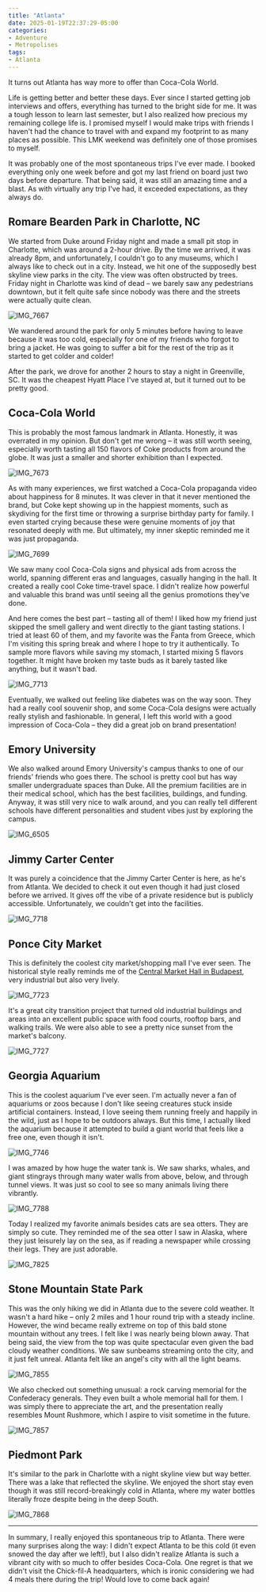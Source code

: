 ```yaml
---
title: "Atlanta"
date: 2025-01-19T22:37:29-05:00
categories:
- Adventure
- Metropolises
tags:
- Atlanta
---
```


It turns out Atlanta has way more to offer than Coca-Cola World.

Life is getting better and better these days. Ever since I started getting job interviews and offers, everything has turned to the bright side for me. It was a tough lesson to learn last semester, but I also realized how precious my remaining college life is. I promised myself I would make trips with friends I haven't had the chance to travel with and expand my footprint to as many places as possible. This LMK weekend was definitely one of those promises to myself.

It was probably one of the most spontaneous trips I've ever made. I booked everything only one week before and got my last friend on board just two days before departure. That being said, it was still an amazing time and a blast. As with virtually any trip I've had, it exceeded expectations, as they always do.

## Romare Bearden Park in Charlotte, NC

We started from Duke around Friday night and made a small pit stop in Charlotte, which was around a 2-hour drive. By the time we arrived, it was already 8pm, and unfortunately, I couldn't go to any museums, which I always like to check out in a city. Instead, we hit one of the supposedly best skyline view parks in the city. The view was often obstructed by trees. Friday night in Charlotte was kind of dead – we barely saw any pedestrians downtown, but it felt quite safe since nobody was there and the streets were actually quite clean.

![IMG_7667](IMG_7667.jpg)

We wandered around the park for only 5 minutes before having to leave because it was too cold, especially for one of my friends who forgot to bring a jacket. He was going to suffer a bit for the rest of the trip as it started to get colder and colder!

After the park, we drove for another 2 hours to stay a night in Greenville, SC. It was the cheapest Hyatt Place I've stayed at, but it turned out to be pretty good.

## Coca-Cola World

This is probably the most famous landmark in Atlanta. Honestly, it was overrated in my opinion. But don't get me wrong – it was still worth seeing, especially worth tasting all 150 flavors of Coke products from around the globe. It was just a smaller and shorter exhibition than I expected.

![IMG_7673](IMG_7673.jpg)

As with many experiences, we first watched a Coca-Cola propaganda video about happiness for 8 minutes. It was clever in that it never mentioned the brand, but Coke kept showing up in the happiest moments, such as skydiving for the first time or throwing a surprise birthday party for family. I even started crying because these were genuine moments of joy that resonated deeply with me. But ultimately, my inner skeptic reminded me it was just propaganda.

![IMG_7699](IMG_7699.jpg)

We saw many cool Coca-Cola signs and physical ads from across the world, spanning different eras and languages, casually hanging in the hall. It created a really cool Coke time-travel space. I didn't realize how powerful and valuable this brand was until seeing all the genius promotions they've done.

And here comes the best part – tasting all of them! I liked how my friend just skipped the smell gallery and went directly to the giant tasting stations. I tried at least 60 of them, and my favorite was the Fanta from Greece, which I'm visiting this spring break and where I hope to try it authentically. To sample more flavors while saving my stomach, I started mixing 5 flavors together. It might have broken my taste buds as it barely tasted like anything, but it wasn't bad.

![IMG_7713](IMG_7713.jpg)

Eventually, we walked out feeling like diabetes was on the way soon. They had a really cool souvenir shop, and some Coca-Cola designs were actually really stylish and fashionable. In general, I left this world with a good impression of Coca-Cola – they did a great job on brand presentation!

## Emory University

We also walked around Emory University's campus thanks to one of our friends' friends who goes there. The school is pretty cool but has way smaller undergraduate spaces than Duke. All the premium facilities are in their medical school, which has the best facilities, buildings, and funding. Anyway, it was still very nice to walk around, and you can really tell different schools have different personalities and student vibes just by exploring the campus.

![IMG_6505](IMG_6505.jpg)

## Jimmy Carter Center

It was purely a coincidence that the Jimmy Carter Center is here, as he's from Atlanta. We decided to check it out even though it had just closed before we arrived. It gives off the vibe of a private residence but is publicly accessible. Unfortunately, we couldn't get into the facilities.

![IMG_7718](IMG_7718.jpg)

## Ponce City Market

This is definitely the coolest city market/shopping mall I've ever seen. The historical style really reminds me of the [Central Market Hall in Budapest](/posts/2023-08-17-budapest/#central-market-hall), very industrial but also very lively.

![IMG_7723](IMG_7723.jpg)

It's a great city transition project that turned old industrial buildings and areas into an excellent public space with food courts, rooftop bars, and walking trails. We were also able to see a pretty nice sunset from the market's balcony.

![IMG_7727](IMG_7727.jpg)

## Georgia Aquarium

This is the coolest aquarium I've ever seen. I'm actually never a fan of aquariums or zoos because I don't like seeing creatures stuck inside artificial containers. Instead, I love seeing them running freely and happily in the wild, just as I hope to be outdoors always. But this time, I actually liked the aquarium because it attempted to build a giant world that feels like a free one, even though it isn't.

![IMG_7746](IMG_7746.jpg)

I was amazed by how huge the water tank is. We saw sharks, whales, and giant stingrays through many water walls from above, below, and through tunnel views. It was just so cool to see so many animals living there vibrantly.

![IMG_7788](IMG_7788.jpg)

Today I realized my favorite animals besides cats are sea otters. They are simply so cute. They reminded me of the sea otter I saw in Alaska, where they just leisurely lay on the sea, as if reading a newspaper while crossing their legs. They are just adorable.

![IMG_7825](IMG_7825.jpg)

## Stone Mountain State Park

This was the only hiking we did in Atlanta due to the severe cold weather. It wasn't a hard hike – only 2 miles and 1 hour round trip with a steady incline. However, the wind became really extreme on top of this bald stone mountain without any trees. I felt like I was nearly being blown away. That being said, the view from the top was quite spectacular even given the bad cloudy weather conditions. We saw sunbeams streaming onto the city, and it just felt unreal. Atlanta felt like an angel's city with all the light beams.

![IMG_7855](IMG_7855.jpg)

We also checked out something unusual: a rock carving memorial for the Confederacy generals. They even built a whole memorial hall for them. I was simply there to appreciate the art, and the presentation really resembles Mount Rushmore, which I aspire to visit sometime in the future.

![IMG_7857](IMG_7857.jpg)

## Piedmont Park

It's similar to the park in Charlotte with a night skyline view but way better. There was a lake that reflected the skyline. We enjoyed the short stay even though it was still record-breakingly cold in Atlanta, where my water bottles literally froze despite being in the deep South.

![IMG_7868](IMG_7868.jpg)

---

In summary, I really enjoyed this spontaneous trip to Atlanta. There were many surprises along the way: I didn't expect Atlanta to be this cold (it even snowed the day after we left!), but I also didn't realize Atlanta is such a vibrant city with so much to offer besides Coca-Cola. One regret is that we didn't visit the Chick-fil-A headquarters, which is ironic considering we had 4 meals there during the trip! Would love to come back again!